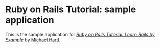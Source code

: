 # Ruby on Rails Tutorial: sample application 

This is the sample application for  [*Ruby on Rails Tutorial: Learn Rails by Example*](http://railstutorial.org/) 
by [Michael Hartl](http://michaelhartl.com/). 

